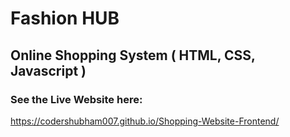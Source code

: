 # Fashion HUB

## Online Shopping System ( HTML, CSS, Javascript )

### See the Live Website here:
https://codershubham007.github.io/Shopping-Website-Frontend/
